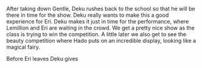 After taking down Gentle, Deku rushes back to the school so that he will be there in time for the show. Deku really wants to make this a good experience for Eri. Deku makes it just in time for the performance, where Lemillion and Eri are waiting in the crowd. We get a pretty nice show as the class is trying to win the competition. A little later we also get to see the beauty competition where Hado puts on an incredible display, looking like a magical fairy.

Before Eri leaves Deku gives

